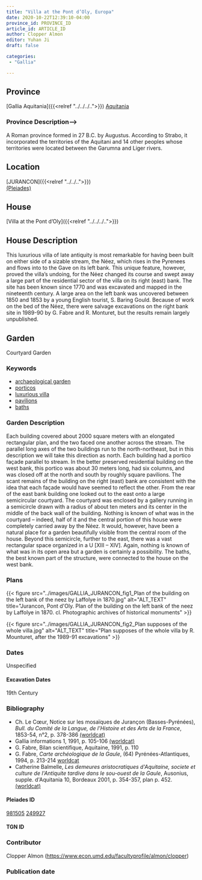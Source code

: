 ```yaml
---
title: "Villa at the Pont d’Oly, Europa"
date: 2020-10-22T12:39:10-04:00
province_id: PROVINCE_ID
article_id: ARTICLE_ID
author: Clopper Almon
editor: Yuhan Ji
draft: false

categories:
 - "Gallia"

---
```


## Province

[Gallia Aquitania]({{<relref "../../../..">}})
[Aquitania](https://pleiades.stoa.org/places/981505)

### Province Description-->
A Roman province formed in 27 B.C. by Augustus. According to Strabo, it incorporated the territories of the Aquitani and 14 other peoples whose territories were located between the Garumna and Liger rivers.
<!-- DESCRIPTION -->


## Location

[JURANCON]({{<relref "../../..">}}) \
[(Pleiades)](https://pleiades.stoa.org/places/249927)

<!--### Location Description-->

<!-- LEAVE THIS BLANK FOR NOW -->

<!--## Sublocation>

<!--### Sublocation Description-->

<!-- DESCRIPTION -->
## House
[Villa at the Pont d’Oly]({{<relref "../../../..">}})

## House Description

This luxurious villa of late antiquity is most remarkable for having been built on either side of a sizable stream, the Néez, which rises in the Pyrenees and flows into to the Gave on its left bank.  This unique feature, however, proved the villa’s undoing, for the Néez changed its course and swept away a large part of the residential sector of the villa on its right (east) bank.  The site has been known since 1770 and was excavated and mapped in the nineteenth century.  A large area on the left bank was uncovered between 1850 and 1853 by a young English tourist, S. Baring Gould.  Because of work on the bed of the Néez, there were salvage excavations on the right bank site in 1989-90 by G. Fabre and R. Monturet, but the results  remain largely unpublished.

## Garden

Courtyard Garden

### Keywords

- [archaeological garden](#)
- [porticos](http://vocab.getty.edu/page/aat/300004101)
- [luxurious villa](#)
- [pavilions](http://vocab.getty.edu/page/aat/300002660)
- [baths](http://vocab.getty.edu/page/aat/300420854)

### Garden Description

Each building covered about 2000 square meters with an elongated rectangular plan, and the two faced one another across the stream.  The parallel long axes of the two buildings run to the north-northeast, but in this description we will take this direction as north.   Each building had a portico façade parallel to stream.  In the better preserved residential building on the west bank, this portico was about 30 meters long, had six columns, and was closed off at the north and south by roughly square pavilions.  The scant remains of the building on the right (east) bank are consistent with the idea that each façade would have seemed to reflect the other.  From the rear of the east bank building one looked out to the east onto a large semicircular courtyard.  The courtyard was enclosed by a gallery running in a semicircle drawn with a radius of about ten meters and its center in the middle of the back wall of the building. Nothing is known of what was in the courtyard – indeed, half of it and the central portion of this house were completely carried away by the Néez.  It would, however, have been a natural place for a garden beautifully visible from the central room of the house.  Beyond this semicircle, further to the east, there was a vast rectangular space organized in a U [XIII – XIV].  Again, nothing is known of what was in its open area but a garden is certainly a possibility. The baths, the best known part of the structure, were connected to the house on the west bank.


<!--### Maps-->

<!--
OLD WAY (DO NOT USE)
![alt_text](../../images/image_name.ext)
*CAPTION*

NEW WAY ↓↓↓↓

{{< figure src="../../images/image_name.ext" alt="ALT_TEXT" title="CAPTION" >}}
-->

### Plans

{{< figure src="../images/GALLIA_JURANCON_fig1_Plan of the building on the left bank of the neez by Laffolye in 1870.jpg" alt="ALT_TEXT" title="Jurancon, Pont d'Oly. Plan of the building on the left bank of the neez by Laffolye in 1870. cl. Photographic archives of historical monuments" >}}

{{< figure src="../images/GALLIA_JURANCON_fig2_Plan supposes of the whole villa.jpg" alt="ALT_TEXT" title="Plan supposes of the whole villa by R. Mounturet, after the 1989-91 excavations" >}}


<!--### Images

-->

### Dates

Unspecified

#### Excavation Dates
19th Century

### Bibliography
* Ch. Le Cœur, Notice sur les mosaïques de Jurançon (Basses-Pyrénées), *Bull. du Comité de la Langue, de l’Histoire et des Arts de la France*, 1853-54, n°2, p. 378-386 [(worldcat)](http://www.worldcat.org/oclc/824963797)
* Gallia informations 1, 1991, p. 105-106 [(worldcat)](http://www.worldcat.org/oclc/917108111)
* G. Fabre, Bilan scientifique, Aquitaine, 1991, p. 110
* G. Fabre, *Carte archéologique de la Gaule*, (64) Pyrénées-Atlantiques, 1994, p. 213-214 [worldcat](http://www.worldcat.org/oclc/716235659)
* Catherine Balmelle, *Les demeures aristocratiques d'Aquitaine, societe et culture de l'Antiquite tardive dans le sou-ouest de la Gaule*, Ausonius, supple. d'Aquitania 10, Bordeaux 2001, p. 354-357, plan p. 452. [(worldcat)](http://www.worldcat.org/oclc/606733875)


<!--#### Periodo ID-->

<!-- [PERIODO_ID](https://pleiades.stoa.org/places/PLEIADES_ID) -->

#### Pleiades ID
[981505](https://pleiades.stoa.org/places/981505)
[249927](https://pleiades.stoa.org/places/249927)

#### TGN ID

[]()

### Contributor

Clopper Almon (https://www.econ.umd.edu/facultyprofile/almon/clopper)

### Publication date



<!--### Related articles-->

<!-- Links to other related articles. Leave blank for now -->
